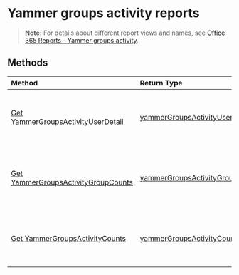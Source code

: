 # Yammer groups activity reports

> **Note:** For details about different report views and names, see [Office 365 Reports - Yammer groups activity](https://support.office.com/client/Yammer-groups-activity-report-94dd92ec-ea73-43c6-b51f-2a11fd78aa31).

## Methods

| Method                                   | Return Type                              | Description                              |
| :--------------------------------------- | :--------------------------------------- | :--------------------------------------- |
| [Get YammerGroupsActivityUserDetail](../api/reportroot_yammergroupsactivityuserdetail.md) | [yammerGroupsActivityUserDetail](../api/reportroot_yammergroupsactivityuserdetail.md#response) | Get a Yammer groups activity user detail report. |
| [Get YammerGroupsActivityGroupCounts](../api/reportroot_yammergroupsactivitygroupcounts.md) | [yammerGroupsActivityGroupCounts](../api/reportroot_yammergroupsactivitygroupcounts.md#response) | Get a Yammer groups activity group counts report. |
| [Get YammerGroupsActivityCounts](../api/reportroot_yammergroupsactivitycounts.md) | [yammerGroupsActivityCounts](../api/reportroot_yammergroupsactivitycounts.md#response) | Get a Yammer groups activity counts report. |
